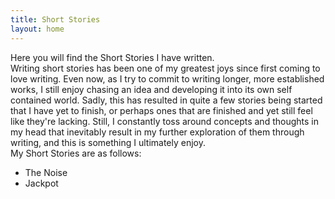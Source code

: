 ```yaml
---
title: Short Stories
layout: home
---
```


Here you will find the Short Stories I have written.  
Writing short stories has been one of my greatest joys since first coming to love writing. Even now, as I try to commit to writing longer, more established works, I still enjoy chasing
an idea and developing it into its own self contained world. Sadly, this has resulted in quite a few stories being started that I have yet to finish, or perhaps ones that are finished and
yet still feel like they're lacking. Still, I constantly toss around concepts and thoughts in my head that inevitably result in my further exploration of them through writing, and this is something
I ultimately enjoy.  
My Short Stories are as follows:
- The Noise
- Jackpot